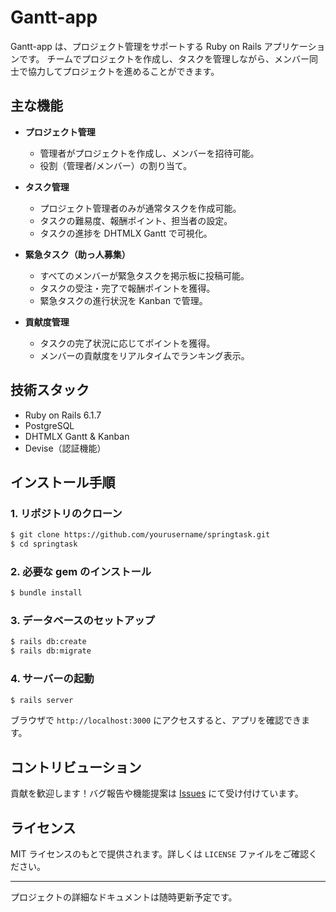 # Gantt-app

Gantt-app は、プロジェクト管理をサポートする Ruby on Rails アプリケーションです。
チームでプロジェクトを作成し、タスクを管理しながら、メンバー同士で協力してプロジェクトを進めることができます。

## 主な機能

- **プロジェクト管理**
  - 管理者がプロジェクトを作成し、メンバーを招待可能。
  - 役割（管理者/メンバー）の割り当て。

- **タスク管理**
  - プロジェクト管理者のみが通常タスクを作成可能。
  - タスクの難易度、報酬ポイント、担当者の設定。
  - タスクの進捗を DHTMLX Gantt で可視化。

- **緊急タスク（助っ人募集）**
  - すべてのメンバーが緊急タスクを掲示板に投稿可能。
  - タスクの受注・完了で報酬ポイントを獲得。
  - 緊急タスクの進行状況を Kanban で管理。

- **貢献度管理**
  - タスクの完了状況に応じてポイントを獲得。
  - メンバーの貢献度をリアルタイムでランキング表示。

## 技術スタック

- Ruby on Rails 6.1.7
- PostgreSQL
- DHTMLX Gantt & Kanban
- Devise（認証機能）

## インストール手順

### 1. リポジトリのクローン
```sh
$ git clone https://github.com/yourusername/springtask.git
$ cd springtask
```

### 2. 必要な gem のインストール
```sh
$ bundle install
```

### 3. データベースのセットアップ
```sh
$ rails db:create
$ rails db:migrate
```

### 4. サーバーの起動
```sh
$ rails server
```
ブラウザで `http://localhost:3000` にアクセスすると、アプリを確認できます。

## コントリビューション

貢献を歓迎します！バグ報告や機能提案は [Issues](https://github.com/yourusername/springtask/issues) にて受け付けています。

## ライセンス

MIT ライセンスのもとで提供されます。詳しくは `LICENSE` ファイルをご確認ください。

---

プロジェクトの詳細なドキュメントは随時更新予定です。

